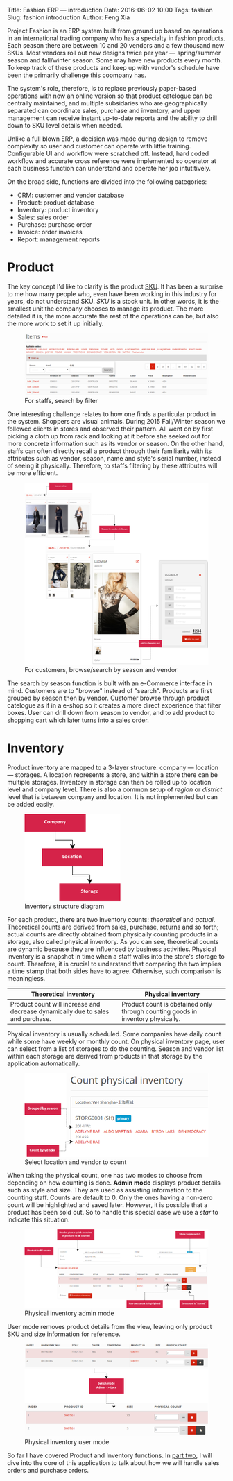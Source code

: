 Title: Fashion ERP &mdash; introduction
Date: 2016-06-02 10:00
Tags: fashion
Slug: fashion introduction
Author: Feng Xia

Project Fashion is an ERP system built from ground up based on
operations in an international trading company who has a specialty in
fashion products. Each season there are between 10 and 20 vendors and
a few thousand new SKUs. Most vendors roll out new designs twice per
year &mdash; spring/summer season and fall/winter season. Some may
have new products every month. To keep track of these products and
keep up with vendor's schedule have been the primarily challenge this
coompany has.

The system's role, therefore, is to replace previously paper-based
operations with now an online version so that product catelogue can be
centrally maintained, and multiple subsidaries who are geographically
separated can coordinate sales, purchase and inventory, and upper
management can receive instant up-to-date reports and the ability to
drill down to SKU level details when needed.

Unlike a full blown ERP, a decision was made during design to remove
complexity so user and customer can operate with little training.
Configurable UI and workflow were scratched off. Instead, hard coded
workflow and accurate cross reference were implemented so operator at
each business function can understand and operate her job
intutitively.

On the broad side, functions are divided into the following categories:

* <span class="myhighlight">CRM</span>: customer and vendor database
* <span class="myhighlight">Product</span>: product database
* <span class="myhighlight">Inventory</span>: product inventory
* <span class="myhighlight">Sales</span>: sales order
* <span class="myhighlight">Purchase</span>: purchase order
* <span class="myhighlight">Invoice</span>: order invoices
* <span class="myhighlight">Report</span>: management reports

# Product

The key concept I'd like to clarify is the product [SKU][].  It has
been a surprise to me how many people who, even have been working in
this industry for years, do not understand SKU. _SKU_ is a stock
unit. In other words, it is the smallest unit the company chooses to
manage its product.  The more detailed it is, the more accurate the
rest of the operations can be, but also the more work to set it up
initially.

<figure class="s12 center">
    <img src="images/fashion_1.png">
    <figcaption>For staffs, search by filter</figcaption>
</figure>

One interesting challenge relates to how one finds a particular
product in the system. Shoppers are visual animals. During 2015
Fall/Winter season we followed clients in stores and observed their
pattern.  All went on by first picking a cloth up from rack and
looking at it before she seeked out for more concrete information such
as its vendor or season. On the other hand, staffs can often directly
recall a product through their familiarity with its attributes such as
vendor, season, name and style's serial number, instead of seeing it
physically. Therefore, to staffs filtering by these attributes will be
more efficient.


<figure class="s12 center">
    <img src="images/fashion_3.png">
    <figcaption>For customers, browse/search by season and vendor</figcaption>
</figure>

The search by season function is built with an e-Commerce interface in
mind.  Customers are to "browse" instead of "search". Products are
first grouped by season then by vendor. Customer browse through
product catelogue as if in a e-shop so it creates a more direct
experience that filter boxes.  User can drill down from season to
vendor, and to add product to shopping cart which later turns into a
sales order.

[sku]: https://en.wikipedia.org/wiki/Stock_keeping_unit


# Inventory

Product inventory are mapped to a 3-layer structure: company &mdash;
location &mdash; storages.  A location represents a store, and within
a store there can be multiple storages. Inventory in storage can then
be rolled up to location level and company level. There is also a
common setup of _region_ or _district_ level that is between company
and location. It is not implemented but can be added easily.

<figure class="s12 center">
    <img  src="images/fashion_2.png">
    <figcaption>Inventory structure diagram</figcaption>
</figure>

For each product, there are two inventory counts: _theoretical_ and
_actual_. Theoretical counts are derived from sales, purchase, returns
and so forth; actual counts are directly obtained from physically
counting products in a storage, also called physical inventory.  As
you can see, theoretical counts are dynamic because they are
influenced by business activities. Physical inventory is a snapshot in
time when a staff walks into the store's storage to count. Therefore,
it is crucial to understand that comparing the two implies a time
stamp that both sides have to agree. Otherwise, such comparison is
meaningless.

<table class="table bordered striped">
  <thead>
    <th>Theoretical inventory</th>
    <th>Physical inventory</th>
  </thead>
  <tbody>
    <tr><td>
      Product count will increase and decrease dynamically due to
      sales and purchase.
    </td><td>
      Product count is obstained only through counting goods in
      inventory physically.
    </td></tr>
  </tbody>
</table>

Physical inventory is usually scheduled. Some companies have daily
count while some have weekly or monthly count. On physical inventory
page, user can select from a list of storages to do the
counting. Season and vendor list within each storage are derived from
products in that storage by the application automatically.

<figure class="s12 center">
    <img  src="images/fashion_4.png">
    <figcaption>Select location and vendor to count</figcaption>
</figure>

When taking the physical count, one has two modes to choose from
depending on how counting is done. **Admin mode** displays product
details such as style and size.  They are used as assisting
information to the counting staff. Counts are default to 0.  Only the
ones having a non-zero count will be highlighted and saved later.
However, it is possible that a product has been sold out. So to handle
this special case we use a _star_ to indicate this situation.

<figure class="s12 center">
    <img  src="images/fashion_5.png">
    <figcaption>Physical inventory admin mode</figcaption>
</figure>

User mode removes product details from the view, leaving only product SKU and
size information for reference.

<figure class="s12 center">
    <img  src="images/fashion_6.png">
    <figcaption>Physical inventory user mode</figcaption>
</figure>

So far I have covered Product and Inventory functions.  In [part
two]({filename}/workspace/fashion/order.md), I will dive into the core
of this application to talk about how we will handle sales orders and
purchase orders.

